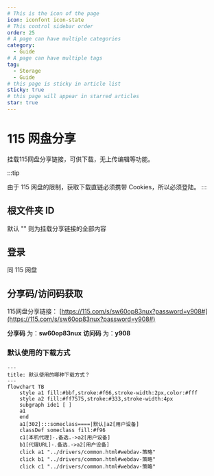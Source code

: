 ```yaml
---
# This is the icon of the page
icon: iconfont icon-state
# This control sidebar order
order: 25
# A page can have multiple categories
category:
  - Guide
# A page can have multiple tags
tag:
  - Storage
  - Guide
# this page is sticky in article list
sticky: true
# this page will appear in starred articles
star: true
---
```


# 115 网盘分享

挂载115网盘分享链接，可供下载，无上传编辑等功能。

:::tip

由于 115 网盘的限制，获取下载直链必须携带 Cookies，所以必须登陆。
:::

## **根文件夹 ID**

默认 "" 则为挂载分享链接的全部内容

## **登录**

同 115 网盘

## **分享码/访问码获取**

115网盘分享链接： [https://115.com/s/sw60op83nux?password=y908#](https://115.com/s/sw60op83nux?password=y908#)

**分享码** 为：**sw60op83nux**
**访问码** 为：**y908**

### **默认使用的下载方式**

```mermaid
---
title: 默认使用的哪种下载方式？
---
flowchart TB
    style a1 fill:#bbf,stroke:#f66,stroke-width:2px,color:#fff
    style a2 fill:#ff7575,stroke:#333,stroke-width:4px
    subgraph ide1 [ ]
    a1
    end
    a1[302]:::someclass====|默认|a2[用户设备]
    classDef someclass fill:#f96
    c1[本机代理]-.备选.->a2[用户设备]
    b1[代理URL]-.备选.->a2[用户设备]
    click a1 "../drivers/common.html#webdav-策略"
    click b1 "../drivers/common.html#webdav-策略"
    click c1 "../drivers/common.html#webdav-策略"
```